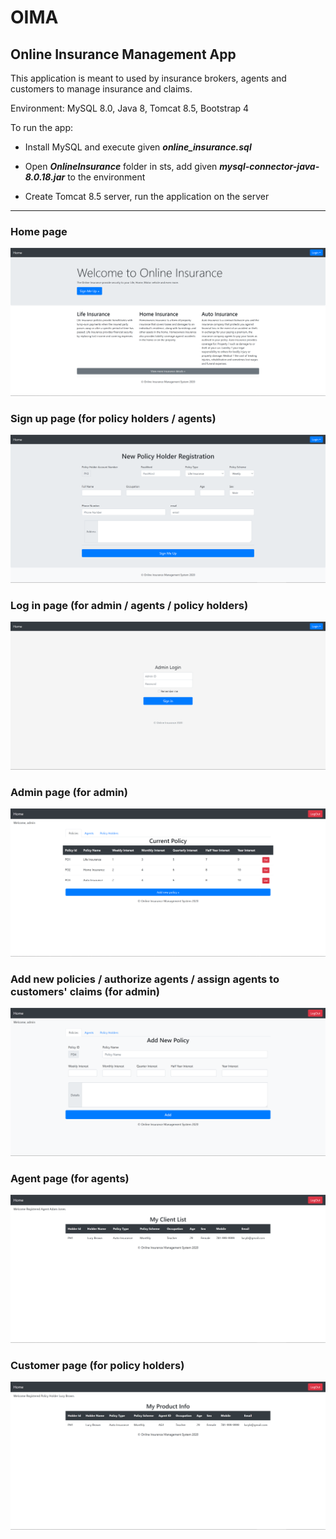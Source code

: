 # OIMA

## Online Insurance Management App
This application is meant to used by insurance brokers, agents and customers to manage insurance and claims.

Environment: MySQL 8.0, Java 8, Tomcat 8.5, Bootstrap 4

To run the app:

- Install MySQL and execute given ***online_insurance.sql***

- Open ***OnlineInsurance*** folder in sts, add given ***mysql-connector-java-8.0.18.jar*** to the environment

- Create Tomcat 8.5 server, run the application on the server

___

###  Home page
![welcome Screen](/img/welcome.png)

###  Sign up page (for policy holders / agents)
![Registration Screen](/img/registration.png)

###  Log in page (for admin / agents / policy holders)
![Login Screen](/img/login.png)

###  Admin page (for admin)
![Admin Screen](/img/admin.png)

###  Add new policies / authorize agents / assign agents to customers' claims (for admin)
![Addnew Screen](/img/addnew.png)

###  Agent page (for agents)
![Agent Screen](/img/agent.png)

###  Customer page (for policy holders)
![Customer Screen](/img/customer.png)
